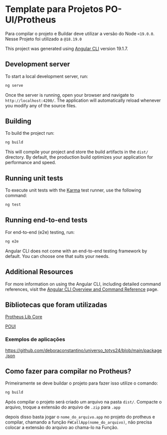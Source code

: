 # Template para Projetos PO-UI/Protheus

Para compilar o projeto e Buildar deve utilizar a versão do Node `<19.0.0`. Nesse Projeto foi utilizado a `@18.19.0`

This project was generated using [Angular CLI](https://github.com/angular/angular-cli) version 19.1.7.

## Development server

To start a local development server, run:

```bash
ng serve
```
Once the server is running, open your browser and navigate to `http://localhost:4200/`. The application will automatically reload whenever you modify any of the source files.

## Building

To build the project run:

```bash
ng build
```

This will compile your project and store the build artifacts in the `dist/` directory. By default, the production build optimizes your application for performance and speed.

## Running unit tests

To execute unit tests with the [Karma](https://karma-runner.github.io) test runner, use the following command:

```bash
ng test
```

## Running end-to-end tests

For end-to-end (e2e) testing, run:

```bash
ng e2e
```

Angular CLI does not come with an end-to-end testing framework by default. You can choose one that suits your needs.

## Additional Resources

For more information on using the Angular CLI, including detailed command references, visit the [Angular CLI Overview and Command Reference](https://angular.dev/tools/cli) page.

## Bibliotecas que foram utilizadas

[Protheus Lib Core](https://tdn.totvs.com/display/public/framework/Protheus-lib-core)

[POUI](https://po-ui.io/) 

### Exemplos de aplicações 

https://github.com/deboraconstantino/universo_totvs24/blob/main/package.json

## Como fazer para compilar no Protheus?

Primeiramente se deve buildar o projeto 
para fazer isso utilize o comando:

```bash
ng build
```
Após compilar o projeto será criado um arquivo na pasta `dist/`. Compacte o arquivo, troque a extensão do arquivo de `.zip` para `.app`

depois disso basta jogar o `nome_do_arquivo.app` no projeto do protheus e compilar, chamando a função `FWCallApp(nome_do_arquivo)`, não precisa colocar a extensão do arquivo ao chama-lo na Função.
